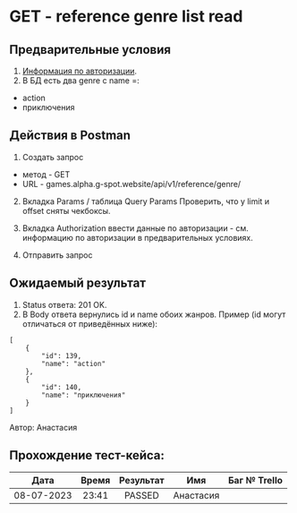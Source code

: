 GET - reference genre list read
===

Предварительные условия
--
1. [Информация по авторизации](https://github.com/victoretc/GSPOTtestingdocumentation/blob/main/games/Authorization_data.md).
2. В БД есть два genre c name =:
- action
- приключения

Действия в Postman
--
1. Создать запрос
- метод - GET
- URL - games.alpha.g-spot.website/api/v1/reference/genre/

2. Вкладка Params / таблица Query Params
Проверить, что у limit и offset сняты чекбоксы.

3. Вкладка Authorization
ввести данные по авторизации - см. информацию по авторизации в предварительных условиях.

4. Отправить запрос

Ожидаемый результат
--
1. Status ответа: 201 OK.
2. В Body ответа вернулись id и name обоих жанров. Пример (id могут отличаться от приведённых ниже):

```
[
    {
        "id": 139,
        "name": "action"
    },
    {
        "id": 140,
        "name": "приключения"
    }
]
```

Автор: Анастасия

Прохождение тест-кейса:
----------------

|**Дата**|**Время**|**Результат**|**Имя**|**Баг № Trello**|
| :-: | :-: | :-: | :-: | :-: |
|08-07-2023|23:41|PASSED|Анастасия||
